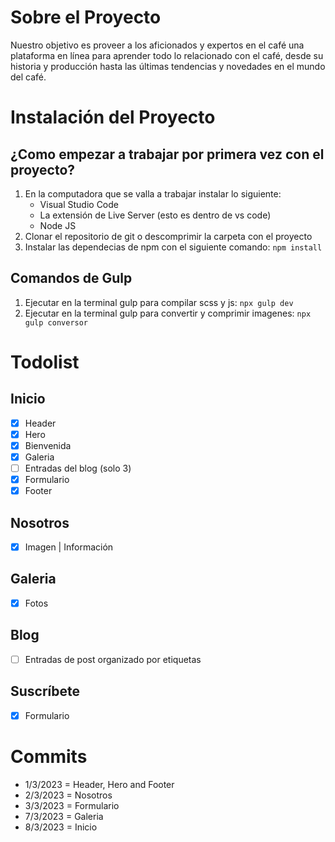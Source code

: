 # Sobre el Proyecto
Nuestro objetivo es proveer a los aficionados y expertos en el café una plataforma en línea para aprender todo lo relacionado con el café, desde su historia y producción hasta las últimas tendencias y novedades en el mundo del café. 

# Instalación del Proyecto
## ¿Como empezar a trabajar por primera vez con el proyecto?
1. En la computadora que se valla a trabajar instalar lo siguiente:
    * Visual Studio Code
    * La extensión de Live Server (esto es dentro de vs code)
    * Node JS
2. Clonar el repositorio de git o descomprimir la carpeta con el proyecto
3. Instalar las dependecias de npm con el siguiente comando: `npm install`
## Comandos de Gulp
1. Ejecutar en la terminal gulp para compilar scss y js: `npx gulp dev`
2. Ejecutar en la terminal gulp para convertir y comprimir imagenes: `npx gulp conversor`

# Todolist
## Inicio
* [x] Header
* [x] Hero
* [x] Bienvenida
* [x] Galeria
* [ ] Entradas del blog (solo 3)
* [x] Formulario
* [x] Footer
## Nosotros
* [x] Imagen | Información
## Galeria
* [x] Fotos
## Blog
* [ ] Entradas de post organizado por etiquetas
## Suscríbete
* [x] Formulario

# Commits
* 1/3/2023 = Header, Hero and Footer
* 2/3/2023 = Nosotros
* 3/3/2023 = Formulario
* 7/3/2023 = Galeria
* 8/3/2023 = Inicio